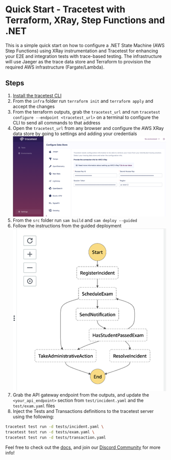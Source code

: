# Quick Start - Tracetest with Terraform, XRay, Step Functions and .NET

This is a simple quick start on how to configure a .NET State Machine (AWS Step Functions) using XRay instrumentation and Tracetest for enhancing your E2E and integration tests with trace-based testing. The infrastructure will use Jaeger as the trace data store and Terraform to provision the required AWS infrastructure (Fargate/Lambda).

## Steps

1. [Install the tracetest CLI](https://github.com/kubeshop/tracetest/blob/main/docs/installing.md#cli-installation)
2. From the `infra` folder run `terraform init` and `terraform apply` and accept the changes
3. From the terraform outputs, grab the `tracetest_url` and run `tracetest configure --endpoint <tracetest_url>` on a terminal to configure the CLI to send all commands to that address
4. Open the `tracetest_url` from any browser and configure the AWS XRay data store by going to settings and adding your credentials
![settings](./assets/settings.png)
5. From the `src` folder run `sam build` and `sam deploy --guided`
6. Follow the instructions from the guided deployment
![functions](./assets/functions.png)
7. Grab the API gateway endpoint from the outputs, and update the `<your_api_endpoint>` section from `test/incident.yaml` and the `test/exam.yaml` files
8. Inject the Tests and Transactions definitions to the tracetest server  using the following:

```bash
tracetest test run -d tests/incident.yaml \
tracetest test run -d tests/exam.yaml \
tracetest test run -d tests/transaction.yaml
```

Feel free to check out the [docs](https://docs.tracetest.io/), and join our [Discord Community](https://discord.gg/8MtcMrQNbX) for more info!
